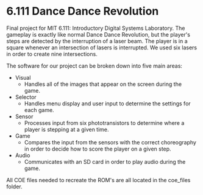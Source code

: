 # 6.111 Dance Dance Revolution
Final project for MIT 6.111: Introductory Digital Systems Laboratory.
The gameplay is exactly like normal Dance Dance Revolution, but the player's steps are detected by the interruption of a laser beam. The player is in a square whenever an intersection of lasers is interrupted. We used six lasers in order to create nine intersections. 

The software for our project can be broken down into five main areas: 
* Visual 
  * Handles all of the images that appear on the screen during the game. 
* Selector 
  * Handles menu display and user input to determine the settings for each game.
* Sensor 
  * Processes input from six phototransistors to determine where a player is stepping at a given time. 
* Game 
  * Compares the input from the sensors with the correct choreography in order to decide how to score the player on a given step.
* Audio 
  * Communicates with an SD card in order to play audio during the game.
  
All COE files needed to recreate the ROM's are all located in the coe_files folder.
